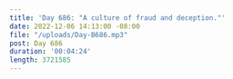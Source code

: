 ```yaml
---
title: 'Day 686: "A culture of fraud and deception."'
date: 2022-12-06 14:13:00 -08:00
file: "/uploads/Day-B686.mp3"
post: Day 686
duration: '00:04:24'
length: 3721585
---
```


